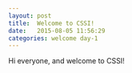 ```yaml
---
layout: post
title:  Welcome to CSSI!
date:   2015-08-05 11:56:29
categories: welcome day-1
---
```

Hi everyone, and welcome to CSSI!
